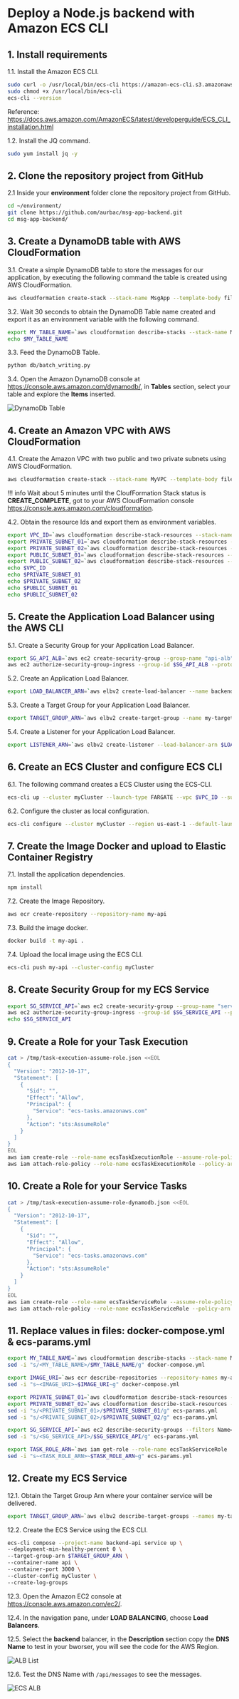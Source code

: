 # Deploy a Node.js backend with Amazon ECS CLI

## 1. Install requirements

1.1\. Install the Amazon ECS CLI.

``` bash
sudo curl -o /usr/local/bin/ecs-cli https://amazon-ecs-cli.s3.amazonaws.com/ecs-cli-linux-amd64-latest
sudo chmod +x /usr/local/bin/ecs-cli
ecs-cli --version
```

Reference: https://docs.aws.amazon.com/AmazonECS/latest/developerguide/ECS_CLI_installation.html

1.2\. Install the JQ command.

``` bash
sudo yum install jq -y
```

## 2. Clone the repository project from GitHub

2.1 Inside your **environment** folder clone the repository project from GitHub.

``` bash
cd ~/environment/
git clone https://github.com/aurbac/msg-app-backend.git
cd msg-app-backend/
```

## 3. Create a DynamoDB table with AWS CloudFormation

3.1\. Create a simple DynamoDB table to store the messages for our application, by executing the following command the table is created using AWS CloudFormation.

``` bash
aws cloudformation create-stack --stack-name MsgApp --template-body file://db/msg-app-dynamodb.json --parameters ParameterKey=BillOnDemand,ParameterValue=true ParameterKey=ReadCapacityUnits,ParameterValue=5 ParameterKey=WriteCapacityUnits,ParameterValue=10
```

3.2\. Wait 30 seconds to obtain the DynamoDB Table name created and export it as an environment variable with the following command.

``` bash
export MY_TABLE_NAME=`aws cloudformation describe-stacks --stack-name MsgApp | jq '.Stacks[0].Outputs[0].OutputValue' | tr -d \"`
echo $MY_TABLE_NAME
```

3.3\. Feed the DynamoDB Table.

``` bash
python db/batch_writing.py
```
3.4\. Open the Amazon DynamoDB console at https://console.aws.amazon.com/dynamodb/, in **Tables** section, select your table and explore the **Items** inserted.

![DynamoDb Table](images/dynamodb-table.png)

## 4. Create an Amazon VPC with AWS CloudFormation

4.1\. Create the Amazon VPC with two public and two private subnets using AWS CloudFormation.

``` bash
aws cloudformation create-stack --stack-name MyVPC --template-body file://vpc/AURBAC-VPC-Public-And-Private.json --parameters ParameterKey=VpcCidrBlock,ParameterValue=10.1.0.0/16 ParameterKey=VpcCidrBlockPrivateSubnet01,ParameterValue=10.1.2.0/24 ParameterKey=VpcCidrBlockPrivateSubnet02,ParameterValue=10.1.3.0/24 ParameterKey=VpcCidrBlockPublicSubnet01,ParameterValue=10.1.0.0/24 ParameterKey=VpcCidrBlockPublicSubnet02,ParameterValue=10.1.1.0/24
```

!!! info
    Wait about 5 minutes until the CloufFormation Stack status is **CREATE_COMPLETE**, got to your AWS CloudFormation console https://console.aws.amazon.com/cloudformation.

4.2\. Obtain the resource Ids and export them as environment variables.

``` bash
export VPC_ID=`aws cloudformation describe-stack-resources --stack-name MyVPC --logical-resource-id Vpc | jq '.StackResources[0].PhysicalResourceId' | tr -d \"`
export PRIVATE_SUBNET_01=`aws cloudformation describe-stack-resources --stack-name MyVPC --logical-resource-id PrivateSubnet01 | jq '.StackResources[0].PhysicalResourceId' | tr -d \"`
export PRIVATE_SUBNET_02=`aws cloudformation describe-stack-resources --stack-name MyVPC --logical-resource-id PrivateSubnet02 | jq '.StackResources[0].PhysicalResourceId' | tr -d \"`
export PUBLIC_SUBNET_01=`aws cloudformation describe-stack-resources --stack-name MyVPC --logical-resource-id PublicSubnet01 | jq '.StackResources[0].PhysicalResourceId' | tr -d \"`
export PUBLIC_SUBNET_02=`aws cloudformation describe-stack-resources --stack-name MyVPC --logical-resource-id PublicSubnet02 | jq '.StackResources[0].PhysicalResourceId' | tr -d \"`
echo $VPC_ID
echo $PRIVATE_SUBNET_01
echo $PRIVATE_SUBNET_02
echo $PUBLIC_SUBNET_01
echo $PUBLIC_SUBNET_02
```

## 5. Create the Application Load Balancer using the AWS CLI

5.1\. Create a Security Group for your Application Load Balancer.

``` bash
export SG_API_ALB=`aws ec2 create-security-group --group-name "api-alb" --description "ALB Security Group" --vpc-id $VPC_ID | jq '.GroupId' | tr -d \"`
aws ec2 authorize-security-group-ingress --group-id $SG_API_ALB --protocol tcp --port 80 --cidr 0.0.0.0/0
```

5.2\. Create an Application Load Balancer.

``` bash
export LOAD_BALANCER_ARN=`aws elbv2 create-load-balancer --name backend-api --type application --security-groups $SG_API_ALB --subnets $PUBLIC_SUBNET_01 $PUBLIC_SUBNET_02 | jq '.LoadBalancers[0].LoadBalancerArn' | tr -d \"`
```

5.3\. Create a Target Group for your Application Load Balancer.

``` bash
export TARGET_GROUP_ARN=`aws elbv2 create-target-group --name my-target-alb --protocol HTTP --port 80 --health-check-protocol HTTP --health-check-path /api --vpc-id $VPC_ID --target-type ip | jq '.TargetGroups[0].TargetGroupArn' | tr -d \"`
```

5.4\. Create a Listener for your Application Load Balancer.

``` bash
export LISTENER_ARN=`aws elbv2 create-listener --load-balancer-arn $LOAD_BALANCER_ARN --protocol HTTP --port 80 --default-actions Type=forward,TargetGroupArn=$TARGET_GROUP_ARN | jq '.Listeners[0].ListenerArn' | tr -d \"`
```

## 6. Create an ECS Cluster and configure ECS CLI

6.1\. The following command creates a ECS Cluster using the ECS-CLI.

``` bash
ecs-cli up --cluster myCluster --launch-type FARGATE --vpc $VPC_ID --subnets $PRIVATE_SUBNET_01,$PRIVATE_SUBNET_02
```

6.2\. Configure the cluster as local configuration.

``` bash
ecs-cli configure --cluster myCluster --region us-east-1 --default-launch-type FARGATE --config-name myCluster
```

## 7. Create the Image Docker and upload to Elastic Container Registry

7.1\. Install the application dependencies.

``` bash
npm install
```

7.2\. Create the Image Repository.

``` bash
aws ecr create-repository --repository-name my-api
```

7.3\. Build the image docker.

``` bash
docker build -t my-api .
```

7.4\. Upload the local image using the ECS CLI.

``` bash
ecs-cli push my-api --cluster-config myCluster
```

## 8. Create Security Group for my ECS Service

``` bash
export SG_SERVICE_API=`aws ec2 create-security-group --group-name "service-api" --description "My security group for API" --vpc-id $VPC_ID | jq '.GroupId' | tr -d \"`
aws ec2 authorize-security-group-ingress --group-id $SG_SERVICE_API --protocol tcp --port 3000 --cidr 0.0.0.0/0
echo $SG_SERVICE_API
```

## 9. Create a Role for your Task Execution

``` bash
cat > /tmp/task-execution-assume-role.json <<EOL
{
  "Version": "2012-10-17",
  "Statement": [
    {
      "Sid": "",
      "Effect": "Allow",
      "Principal": {
        "Service": "ecs-tasks.amazonaws.com"
      },
      "Action": "sts:AssumeRole"
    }
  ]
}
EOL
aws iam create-role --role-name ecsTaskExecutionRole --assume-role-policy-document file:///tmp/task-execution-assume-role.json
aws iam attach-role-policy --role-name ecsTaskExecutionRole --policy-arn arn:aws:iam::aws:policy/service-role/AmazonECSTaskExecutionRolePolicy
```

## 10. Create a Role for your Service Tasks

``` bash
cat > /tmp/task-execution-assume-role-dynamodb.json <<EOL
{
  "Version": "2012-10-17",
  "Statement": [
    {
      "Sid": "",
      "Effect": "Allow",
      "Principal": {
        "Service": "ecs-tasks.amazonaws.com"
      },
      "Action": "sts:AssumeRole"
    }
  ]
}
EOL
aws iam create-role --role-name ecsTaskServiceRole --assume-role-policy-document file:///tmp/task-execution-assume-role-dynamodb.json
aws iam attach-role-policy --role-name ecsTaskServiceRole --policy-arn arn:aws:iam::aws:policy/AmazonDynamoDBReadOnlyAccess
```

## 11. Replace values in files: docker-compose.yml & ecs-params.yml

``` bash
export MY_TABLE_NAME=`aws cloudformation describe-stacks --stack-name MsgApp | jq '.Stacks[0].Outputs[0].OutputValue' | tr -d \"`
sed -i "s/<MY_TABLE_NAME>/$MY_TABLE_NAME/g" docker-compose.yml
```

``` bash
export IMAGE_URI=`aws ecr describe-repositories --repository-names my-api| jq '.repositories[0].repositoryUri' | tr -d \"`
sed -i "s~<IMAGE_URI>~$IMAGE_URI~g" docker-compose.yml
```

``` bash
export PRIVATE_SUBNET_01=`aws cloudformation describe-stack-resources --stack-name MyVPC --logical-resource-id PrivateSubnet01 | jq '.StackResources[0].PhysicalResourceId' | tr -d \"`
export PRIVATE_SUBNET_02=`aws cloudformation describe-stack-resources --stack-name MyVPC --logical-resource-id PrivateSubnet02 | jq '.StackResources[0].PhysicalResourceId' | tr -d \"`
sed -i "s/<PRIVATE_SUBNET_01>/$PRIVATE_SUBNET_01/g" ecs-params.yml
sed -i "s/<PRIVATE_SUBNET_02>/$PRIVATE_SUBNET_02/g" ecs-params.yml
```

``` bash
export SG_SERVICE_API=`aws ec2 describe-security-groups --filters Name=group-name,Values=service-api | jq '.SecurityGroups[0].GroupId' | tr -d \"`
sed -i "s/<SG_SERVICE_API>/$SG_SERVICE_API/g" ecs-params.yml
```

``` bash
export TASK_ROLE_ARN=`aws iam get-role --role-name ecsTaskServiceRole | jq '.Role.Arn' | tr -d \"`
sed -i "s~<TASK_ROLE_ARN>~$TASK_ROLE_ARN~g" ecs-params.yml
```

## 12. Create my ECS Service

12.1\. Obtain the Target Group Arn where your container service will be delivered.

``` bash
export TARGET_GROUP_ARN=`aws elbv2 describe-target-groups --names my-target-alb | jq '.TargetGroups[0].TargetGroupArn' | tr -d \"`
```

12.2\. Create the ECS Service using the ECS CLI.

``` bash
ecs-cli compose --project-name backend-api service up \
--deployment-min-healthy-percent 0 \
--target-group-arn $TARGET_GROUP_ARN \
--container-name api \
--container-port 3000 \
--cluster-config myCluster \
--create-log-groups
```
12.3\. Open the Amazon EC2 console at https://console.aws.amazon.com/ec2/.

12.4\. In the navigation pane, under **LOAD BALANCING**, choose **Load Balancers**.

12.5\. Select the **backend** balancer, in the **Description** section copy the **DNS Name** to test in your bworser, you will see the code for the AWS Region.

![ALB List](images2/alb-list.png)

12.6\. Test the DNS Name with `/api/messages` to see the messages.

![ECS ALB](images2/ecs-alb.png)